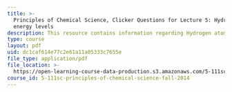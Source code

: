 ```yaml
---
title: >-
  Principles of Chemical Science, Clicker Questions for Lecture 5: Hydrogen atom
  energy levels
description: This resource contains information regarding Hydrogen atom energy levels.
type: course
layout: pdf
uid: dc1caf614e77c2e61a11a05333c7655e
file_type: application/pdf
file_location: >-
  https://open-learning-course-data-production.s3.amazonaws.com/5-111sc-principles-of-chemical-science-fall-2014/dc1caf614e77c2e61a11a05333c7655e_MIT5_111F14_Lec5Clkr.pdf
course_id: 5-111sc-principles-of-chemical-science-fall-2014
---
```

